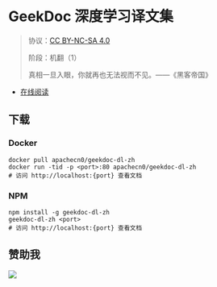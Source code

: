 <!--
    需要填充的占位符：
    
    README.md
    
        GeekDoc 深度学习译文集：文档中文名
        {nameEn}：文档英文名
        {urlEn}：文档原始链接
        gddl：域名前缀
        飞龙：负责人名称
        wizardforcel：负责人 Github 用户名
        562826179：负责人 QQ
        geekdoc-dl-zh：ApacheCN 的 Github 仓库名称
        geekdoc-dl-zh：DockerHub 仓库名称
        geekdoc-dl-zh：PYPI 包名称
        geekdoc-dl-zh：NPM 包名称
    
    CNAME
    
        gddl：域名前缀

    index.html
    
        GeekDoc 深度学习译文集：文档中文名
        #ff6f00：显示颜色
        geekdoc-dl-zh：ApacheCN 的 Github 仓库名称

    asset/docsify-flygon-footer.js
    
        geekdoc-dl-zh：ApacheCN 的 Github 仓库名称
-->

# GeekDoc 深度学习译文集

> 协议：[CC BY-NC-SA 4.0](http://creativecommons.org/licenses/by-nc-sa/4.0/)
> 
> 阶段：机翻（1）
> 
> 真相一旦入眼，你就再也无法视而不见。——《黑客帝国》

* [在线阅读](https://gddl.flygon.net)

## 下载

### Docker

```
docker pull apachecn0/geekdoc-dl-zh
docker run -tid -p <port>:80 apachecn0/geekdoc-dl-zh
# 访问 http://localhost:{port} 查看文档
```

### NPM

```
npm install -g geekdoc-dl-zh
geekdoc-dl-zh <port>
# 访问 http://localhost:{port} 查看文档
```

## 赞助我

![](https://img-blog.csdnimg.cn/20200112005920729.png)

